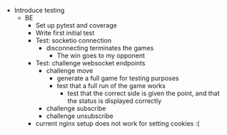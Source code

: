 - Introduce testing
  - BE
    - Set up pytest and coverage
    - Write first initial test
    * Test: socketio connection
      - disconnecting terminates the games
        - The win goes to my opponent
    * Test: challenge websocket endpoints
      - challenge move
        - generate a full game for testing purposes
        - test that a full run of the game works
          - test that the correct side is given the point, and that the status is displayed correctly
      - challenge subscribe
      - challenge unsubscribe
    * current nginx setup does not work for setting cookies :(
